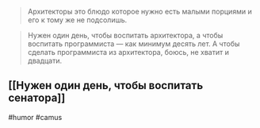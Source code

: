> Архитекторы это блюдо которое нужно есть малыми порциями и его к тому же не подсолишь.

> Нужен один день, чтобы воспитать архитектора, а чтобы воспитать программиста — как минимум десять лет. 
> А чтобы сделать программиста из архитектора, боюсь, не хватит и двадцати.

[[Нужен один день, чтобы воспитать сенатора]]
-
#humor #camus
